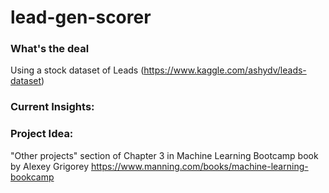 # lead-gen-scorer

### What's the deal
Using a stock dataset of Leads (https://www.kaggle.com/ashydv/leads-dataset)


### Current Insights:



### Project Idea:
"Other projects" section of Chapter 3 in Machine Learning Bootcamp book by Alexey Grigorey
https://www.manning.com/books/machine-learning-bookcamp 
